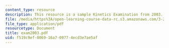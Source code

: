 ```yaml
---
content_type: resource
description: This resource is a sample Kinetics Examination from 2003.
file: /media/https%3A/open-learning-course-data-rc.s3.amazonaws.com/3-205-thermodynamics-and-kinetics-of-materials-fall-2006/f519c9ef006916a709774ecd3e7ae5af_exam2003.pdf
file_type: application/pdf
resourcetype: Document
title: exam2003.pdf
uid: f519c9ef-0069-16a7-0977-4ecd3e7ae5af
---
```


